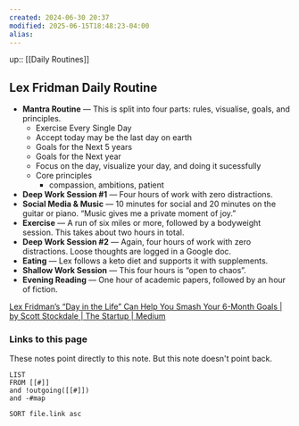 ```yaml
---
created: 2024-06-30 20:37
modified: 2025-06-15T18:48:23-04:00
alias: 
---
```

up::  [[Daily Routines]]
## Lex Fridman Daily Routine

- **Mantra Routine** — This is split into four parts: rules, visualise, goals, and principles.
	- Exercise Every Single Day
	- Accept today may be the last day on earth
	- Goals for the Next 5 years
	- Goals for the Next year 
	- Focus on the day, visualize your day, and doing it sucessfully
	- Core principles
		- compassion, ambitions, patient
- **Deep Work Session #1** — Four hours of work with zero distractions.
- **Social Media & Music** — 10 minutes for social and 20 minutes on the guitar or piano. “Music gives me a private moment of joy.”
- **Exercise** — A run of six miles or more, followed by a bodyweight session. This takes about two hours in total.
- **Deep Work Session #2** — Again, four hours of work with zero distractions. Loose thoughts are logged in a Google doc.
- **Eating** — Lex follows a keto diet and supports it with supplements.
- **Shallow Work Session** — This four hours is “open to chaos”.
- **Evening Reading** — One hour of academic papers, followed by an hour of fiction.


[Lex Fridman’s “Day in the Life” Can Help You Smash Your 6-Month Goals | by Scott Stockdale | The Startup | Medium](https://medium.com/swlh/lex-fridmans-day-in-the-life-can-help-you-smash-your-6-month-goals-da7df856b9f5)
### Links to this page
These notes point directly to this note. But this note doesn't point back.
```dataview
LIST
FROM [[#]]
and !outgoing([[#]])
and -#map

SORT file.link asc
```



